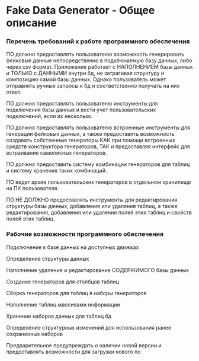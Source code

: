 # Fake Data Generator - Общее описание

### Перечень требований к работе программного обеспечения

ПО должно предоставлять пользователю возможность генерировать фейковые данные непосредственно в подключаемую базу данных, либо через csv формат. Приложение работает с НАПОЛНЕНИЕМ базы данных и ТОЛЬКО с ДАННЫМИ внутри бд, не затрагивая структуру и композицию самой базы данных. Однако пользователь может отправлять ручные запросы к бд и соответственно получать на них ответ.

ПО должно предоставлять пользователю инструменты для подключения базы данных и вести учет пользовательских подключений, если их несколько.

ПО должно предоставлять пользователю встроенные инструменты для генерации фейковых данных, а также предоставить возможность создавать собственные генераторы КАК при помощи встроенных средств конструктора генераторов, ТАК и предоставляя интерфейс для встраивания самописных генераторов.

ПО должно предоставить систему комбинации генераторов для таблиц и систему хранения таких комбинаций.

ПО ведет архив пользовательских генераторов в отдельном хранилище на ПК пользователя.

ПО НЕ ДОЛЖНО предоставлять инструменты для редактирования структуры базы данных, добавления или удаления таблиц, а также редактирования, добавления или удаления полей этих таблиц и свойств полей этих таблиц.

### Рабочие возможности программного обеспечения

Подключение к базе данных на доступных движках

Определение структуры данных

Наполнение удаление и редактирование СОДЕРЖИМОГО базы данных

Создание генераторов для столбцов таблиц

Сборка генераторов для таблиц в наборы генераторов

Наполнение таблиц массивами информации

Хранение наборов данных для таблиц бд

Определение структурных изменений для использования ранее сохраненных наборов

Предварительное предупреждать о наличии новой версии и предоставлять возможности для загрузки нового по
